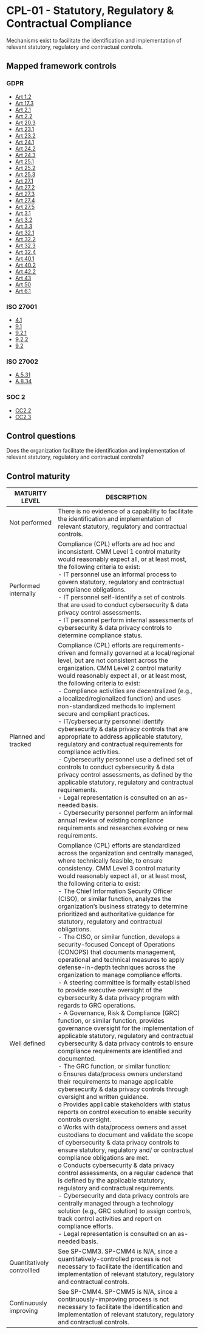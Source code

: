 # CPL-01 - Statutory, Regulatory & Contractual Compliance
Mechanisms exist to facilitate the identification and implementation of relevant statutory, regulatory and contractual controls.
## Mapped framework controls
### GDPR
- [Art 1.2](../gdpr/art1.md#Article-12)
- [Art 17.3](../gdpr/art17.md#Article-173)
- [Art 2.1](../gdpr/art2.md#Article-21)
- [Art 2.2](../gdpr/art2.md#Article-22)
- [Art 20.3](../gdpr/art20.md#Article-203)
- [Art 23.1](../gdpr/art23.md#Article-231)
- [Art 23.2](../gdpr/art23.md#Article-232)
- [Art 24.1](../gdpr/art24.md#Article-241)
- [Art 24.2](../gdpr/art24.md#Article-242)
- [Art 24.3](../gdpr/art24.md#Article-243)
- [Art 25.1](../gdpr/art25.md#Article-251)
- [Art 25.2](../gdpr/art25.md#Article-252)
- [Art 25.3](../gdpr/art25.md#Article-253)
- [Art 27.1](../gdpr/art27.md#Article-271)
- [Art 27.2](../gdpr/art27.md#Article-272)
- [Art 27.3](../gdpr/art27.md#Article-273)
- [Art 27.4](../gdpr/art27.md#Article-274)
- [Art 27.5](../gdpr/art27.md#Article-275)
- [Art 3.1](../gdpr/art3.md#Article-31)
- [Art 3.2](../gdpr/art3.md#Article-32)
- [Art 3.3](../gdpr/art3.md#Article-33)
- [Art 32.1](../gdpr/art32.md#Article-321)
- [Art 32.2](../gdpr/art32.md#Article-322)
- [Art 32.3](../gdpr/art32.md#Article-323)
- [Art 32.4](../gdpr/art32.md#Article-324)
- [Art 40.1](../gdpr/art40.md#Article-401)
- [Art 40.2](../gdpr/art40.md#Article-402)
- [Art 42.2](../gdpr/art42.md#Article-422)
- [Art 43](../gdpr/art43.md)
- [Art 50](../gdpr/art50.md)
- [Art 6.1](../gdpr/art6.md#Article-61)
### ISO 27001
- [4.1](../iso27001/4.md#41)
- [9.1](../iso27001/9.md#91)
- [9.2.1](../iso27001/9.md#921)
- [9.2.2](../iso27001/9.md#922)
- [9.2](../iso27001/9.md#92)
### ISO 27002
- [A.5.31](../iso27002/a-5.md#a531)
- [A.8.34](../iso27002/a-8.md#a834)
### SOC 2
- [CC2.2](../soc2/cc22.md)
- [CC2.3](../soc2/cc23.md)
## Control questions
Does the organization facilitate the identification and implementation of relevant statutory, regulatory and contractual controls?
## Control maturity
|       MATURITY LEVEL       |                                                                                                                                                                                                                                                                                                                                                                                                                                                                                                                                                                                                                                                                                                                                                                                                                                                                                                                                                                                                                                                                                                    DESCRIPTION                                                                                                                                                                                                                                                                                                                                                                                                                                                                                                                                                                                                                                                                                                                                                                                                                                                                                                                                                                                                                                                                                                    |
|----------------------------|-------------------------------------------------------------------------------------------------------------------------------------------------------------------------------------------------------------------------------------------------------------------------------------------------------------------------------------------------------------------------------------------------------------------------------------------------------------------------------------------------------------------------------------------------------------------------------------------------------------------------------------------------------------------------------------------------------------------------------------------------------------------------------------------------------------------------------------------------------------------------------------------------------------------------------------------------------------------------------------------------------------------------------------------------------------------------------------------------------------------------------------------------------------------------------------------------------------------------------------------------------------------------------------------------------------------------------------------------------------------------------------------------------------------------------------------------------------------------------------------------------------------------------------------------------------------------------------------------------------------------------------------------------------------------------------------------------------------------------------------------------------------------------------------------------------------------------------------------------------------------------------------------------------------------------------------------------------------------------------------------------------------------------------------------------------------------------------------------------------------------------------------------------------------------------------------------------------------|
| Not performed              | There is no evidence of a capability to facilitate the identification and implementation of relevant statutory, regulatory and contractual controls.                                                                                                                                                                                                                                                                                                                                                                                                                                                                                                                                                                                                                                                                                                                                                                                                                                                                                                                                                                                                                                                                                                                                                                                                                                                                                                                                                                                                                                                                                                                                                                                                                                                                                                                                                                                                                                                                                                                                                                                                                                                              |
| Performed internally       | Compliance (CPL) efforts are ad hoc and inconsistent. CMM Level 1 control maturity would reasonably expect all, or at least most, the following criteria to exist:<br>- IT personnel use an informal process to govern statutory, regulatory and contractual compliance obligations. <br>- IT personnel self-identify a set of controls that are used to conduct cybersecurity & data privacy control assessments. <br>- IT personnel perform internal assessments of cybersecurity & data privacy controls to determine compliance status.                                                                                                                                                                                                                                                                                                                                                                                                                                                                                                                                                                                                                                                                                                                                                                                                                                                                                                                                                                                                                                                                                                                                                                                                                                                                                                                                                                                                                                                                                                                                                                                                                                                                       |
| Planned and tracked        | Compliance (CPL) efforts are requirements-driven and formally governed at a local/regional level, but are not consistent across the organization. CMM Level 2 control maturity would reasonably expect all, or at least most, the following criteria to exist:<br>- Compliance activities are decentralized (e.g., a localized/regionalized function) and uses non-standardized methods to implement secure and compliant practices.<br>- IT/cybersecurity personnel identify cybersecurity & data privacy controls that are appropriate to address applicable statutory, regulatory and contractual requirements for compliance activities.<br>- Cybersecurity personnel use a defined set of controls to conduct cybersecurity & data privacy control assessments, as defined by the applicable statutory, regulatory and contractual requirements.<br>- Legal representation is consulted on an as-needed basis.<br>- Cybersecurity personnel perform an informal annual review of existing compliance requirements and researches evolving or new requirements.                                                                                                                                                                                                                                                                                                                                                                                                                                                                                                                                                                                                                                                                                                                                                                                                                                                                                                                                                                                                                                                                                                                                               |
| Well defined               | Compliance (CPL) efforts are standardized across the organization and centrally managed, where technically feasible, to ensure consistency. CMM Level 3 control maturity would reasonably expect all, or at least most, the following criteria to exist:<br>- The Chief Information Security Officer (CISO), or similar function, analyzes the organization’s business strategy to determine prioritized and authoritative guidance for statutory, regulatory and contractual obligations.<br>- The CISO, or similar function, develops a security-focused Concept of Operations (CONOPS) that documents management, operational and technical measures to apply defense-in-depth techniques across the organization to manage compliance efforts.<br>- A steering committee is formally established to provide executive oversight of the cybersecurity & data privacy program with regards to GRC operations.<br>- A Governance, Risk & Compliance (GRC) function, or similar function, provides governance oversight for the implementation of applicable statutory, regulatory and contractual cybersecurity & data privacy controls to ensure compliance requirements are identified and documented.<br>- The GRC function, or similar function:<br>o	Ensures data/process owners understand their requirements to manage applicable cybersecurity & data privacy controls through oversight and written guidance. <br>o	Provides applicable stakeholders with status reports on control execution to enable security controls oversight.<br>o	Works with data/process owners and asset custodians to document and validate the scope of cybersecurity & data privacy controls to ensure statutory, regulatory and/ or contractual compliance obligations are met.<br>o	Conducts cybersecurity & data privacy control assessments, on a regular cadence that is defined by the applicable statutory, regulatory and contractual requirements.<br>- Cybersecurity and data privacy controls are centrally managed through a technology solution (e.g., GRC solution) to assign controls, track control activities and report on compliance efforts.<br>- Legal representation is consulted on an as-needed basis. |
| Quantitatively controllled | See SP-CMM3. SP-CMM4 is N/A, since a quantitatively-controlled process is not necessary to facilitate the identification and implementation of relevant statutory, regulatory and contractual controls.                                                                                                                                                                                                                                                                                                                                                                                                                                                                                                                                                                                                                                                                                                                                                                                                                                                                                                                                                                                                                                                                                                                                                                                                                                                                                                                                                                                                                                                                                                                                                                                                                                                                                                                                                                                                                                                                                                                                                                                                           |
| Continuously improving     | See SP-CMM4. SP-CMM5 is N/A, since a continuously-improving process is not necessary to facilitate the identification and implementation of relevant statutory, regulatory and contractual controls.                                                                                                                                                                                                                                                                                                                                                                                                                                                                                                                                                                                                                                                                                                                                                                                                                                                                                                                                                                                                                                                                                                                                                                                                                                                                                                                                                                                                                                                                                                                                                                                                                                                                                                                                                                                                                                                                                                                                                                                                              |
